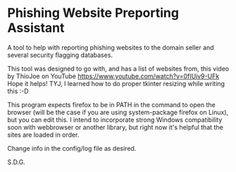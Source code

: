 # Phishing Website Preporting Assistant

A tool to help with reporting phishing websites to the domain seller and several security flagging databases.

This tool was designed to go with, and has a list of websites from, this video by ThioJoe on YouTube https://www.youtube.com/watch?v=0fIUiv9-UFk
Hope it helps! TYJ, I learned how to do proper tkinter resizing while writing this :-D

This program expects firefox to be in PATH in the command to open the browser (will be the case if you are using system-package firefox on Linux), but you can edit this. I intend to incorporate strong Windows compatibility soon with webbrowser or another library, but right now it's helpful that the sites are loaded in order.

Change info in the config/log file as desired.

S.D.G.
